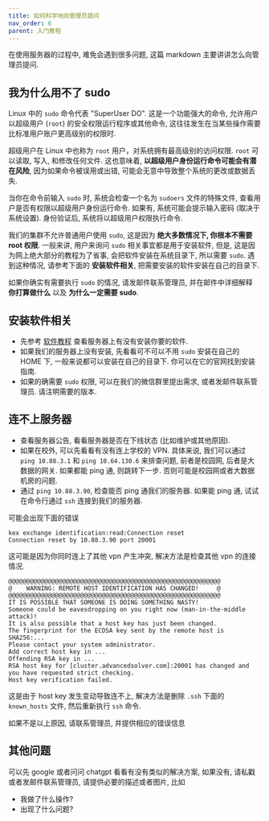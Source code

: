 ```yaml
---
title: 如何科学地向管理员提问
nav_order: 6
parent: 入门教程
---
```


在使用服务器的过程中, 难免会遇到很多问题, 这篇 markdown 主要讲讲怎么向管理员提问.

## 我为什么用不了 sudo

Linux 中的 `sudo` 命令代表 "SuperUser DO". 这是一个功能强大的命令, 允许用户以超级用户 (`root`) 的安全权限运行程序或其他命令, 这往往发生在当某些操作需要比标准用户账户更高级别的权限时.

超级用户在 Linux 中也称为 `root` 用户，对系统拥有最高级别的访问权限. `root` 可以读取, 写入, 和修改任何文件. 这也意味着, **以超级用户身份运行命令可能会有潜在风险**, 因为如果命令被误用或出错, 可能会无意中导致整个系统的更改或数据丢失.

当你在命令前输入 `sudo` 时, 系统会检查一个名为 `sudoers` 文件的特殊文件, 查看用户是否有权限以超级用户身份运行命令. 如果有, 系统可能会提示输入密码 (取决于系统设置). 身份验证后, 系统将以超级用户权限执行命令.

我们的集群不允许普通用户使用 `sudo`, 这是因为 **绝大多数情况下, 你根本不需要 root 权限**. 一般来讲, 用户来询问 `sudo` 相关事宜都是用于安装软件, 但是, 这是因为网上绝大部分的教程为了省事, 会把软件安装在系统目录下, 所以需要 `sudo`. 遇到这种情况, 请参考下面的 **安装软件相关**, 把需要安装的软件安装在自己的目录下.

如果你确实有需要执行 `sudo` 的情况, 请发邮件联系管理员, 并在邮件中详细解释 **你打算做什么** 以及 **为什么一定需要 sudo**.

## 安装软件相关

- 先参考 [软件教程](../software/index.md) 查看服务器上有没有安装你要的软件.
- 如果我们的服务器上没有安装, 先看看可不可以不用 `sudo` 安装在自己的 HOME 下, 一般来说都可以安装在自己的目录下. 你可以在它的官网找到安装指南.
- 如果的确需要 `sudo` 权限, 可以在我们的微信群里提出需求, 或者发邮件联系管理员. 请注明需要的版本.

## 连不上服务器

- 查看服务器公告, 看看服务器是否在下线状态 (比如维护或其他原因).
- 如果在校外, 可以先看看有没有连上学校的 VPN. 具体来说, 我们可以通过 `ping 10.88.3.1` 和 `ping 10.64.130.6` 来排查问题, 前者是校园网, 后者是大数据的网关. 如果都能 ping 通, 则跳转下一步. 否则可能是校园网或者大数据机房的问题.
- 通过 `ping 10.88.3.90`, 检查能否 ping 通我们的服务器. 如果能 ping 通, 试试在命令行通过 `ssh` 连接到我们的服务器.

可能会出现下面的错误

``` text
kex exchange identification:read:Connection reset
Connection reset by 10.88.3.90 port 20001
```

这可能是因为你同时连上了其他 vpn 产生冲突, 解决方法是检查其他 vpn 的连接情况.

``` text
@@@@@@@@@@@@@@@@@@@@@@@@@@@@@@@@@@@@@@@@@@@@@@@@@@@@@@@@@@@
@    WARNING: REMOTE HOST IDENTIFICATION HAS CHANGED!     @
@@@@@@@@@@@@@@@@@@@@@@@@@@@@@@@@@@@@@@@@@@@@@@@@@@@@@@@@@@@
IT IS POSSIBLE THAT SOMEONE IS DOING SOMETHING NASTY!
Someone could be eavesdropping on you right now (man-in-the-middle attack)!
It is also possible that a host key has just been changed.
The fingerprint for the ECDSA key sent by the remote host is
SHA256:...
Please contact your system administrator.
Add correct host key in ...
Offending RSA key in ...
RSA host key for [cluster.advancedsolver.com]:20001 has changed and you have requested strict checking.
Host key verification failed.
```

这是由于 host key 发生变动导致连不上, 解决方法是删除 `.ssh` 下面的 `known_hosts` 文件, 然后重新执行 `ssh` 命令.

如果不是以上原因, 请联系管理员, 并提供相应的错误信息

## 其他问题

可以先 google 或者问问 chatgpt 看看有没有类似的解决方案, 如果没有, 请私戳或者发邮件联系管理员, 请提供必要的描述或者图片, 比如

- 我做了什么操作?
- 出现了什么问题?
